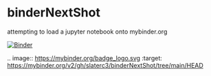 # binderNextShot
attempting to load a jupyter notebook onto mybinder.org

[![Binder](https://mybinder.org/badge_logo.svg)](https://mybinder.org/v2/gh/slaterc3/binderNextShot/tree/main/HEAD)

.. image:: https://mybinder.org/badge_logo.svg
 :target: https://mybinder.org/v2/gh/slaterc3/binderNextShot/tree/main/HEAD
